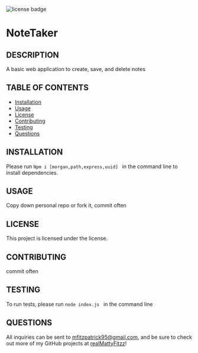  ![license badge](https://img.shields.io/badge/license--blue)
  # NoteTaker
  ## DESCRIPTION
  A basic web application to create, save, and delete notes
  ## TABLE OF CONTENTS
  * [Installation](#installation)
  * [Usage](#usage)
  * [License](#license)
  * [Contributing](#contributing)
  * [Testing](#testing)
  * [Questions](#questions)
  ## INSTALLATION
  Please run `Npm i [morgan,path,express,uuid] ` in the command line to install dependencies.
  ## USAGE
  Copy down personal repo or fork it, commit often
  ## LICENSE
  This project is licensed under the  license.
  ## CONTRIBUTING
  commit often
  ## TESTING
  To run tests, please run `node index.js ` in the command line
  ## QUESTIONS
  All inquiries can be sent to mfitzpatrick95@gmail.com, and be sure to check out more of my GitHub projects at [realMattyFitzz](https://www.github.com/realMattyFitzz)!